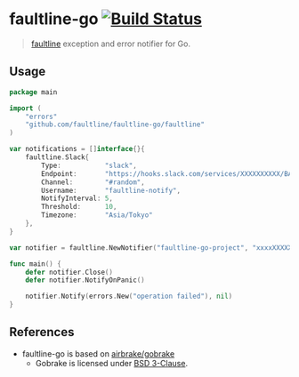 # faultline-go [![Build Status](https://travis-ci.org/faultline/faultline-go.svg?branch=master)](https://travis-ci.org/faultline/faultline-go)

> [faultline](https://github.com/faultline/faultline) exception and error notifier for Go.

## Usage

``` go
package main

import (
	"errors"
	"github.com/faultline/faultline-go/faultline"
)

var notifications = []interface{}{
	faultline.Slack{
		Type:           "slack",
		Endpoint:       "https://hooks.slack.com/services/XXXXXXXXXX/BAC0D0N69/NacHbWgIfklAHH7XBEItGNcs",
		Channel:        "#random",
		Username:       "faultline-notify",
		NotifyInterval: 5,
		Threshold:      10,
		Timezone:       "Asia/Tokyo"
	},
}

var notifier = faultline.NewNotifier("faultline-go-project", "xxxxXXXXXxXxXXxxXXXXXXXxxxxXXXXXX", "https://xxxxxxxxx.execute-api.ap-northeast-1.amazonaws.com/v0", notifications)

func main() {
	defer notifier.Close()
	defer notifier.NotifyOnPanic()

	notifier.Notify(errors.New("operation failed"), nil)
}
```

## References

- faultline-go is based on [airbrake/gobrake](https://github.com/airbrake/gobrake)
    - Gobrake is licensed under [BSD 3-Clause](https://github.com/airbrake/gobrake/LICENSE).
